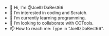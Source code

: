 - 👋 Hi, I’m @JoelIzDaBest66
- 👀 I’m interested in coding and Scratch.
- 🌱 I’m currently learning programming.
- 💞️ I’m looking to collaborate with CCTools.
- 📫 How to reach me: Type in "JoelIzDaBest66".

<!---
I am a ✨ special ✨ repository because its `README.md` (this file) appears on my GitHub profile.
I can click the Preview link to take a look at my changes.
--->
